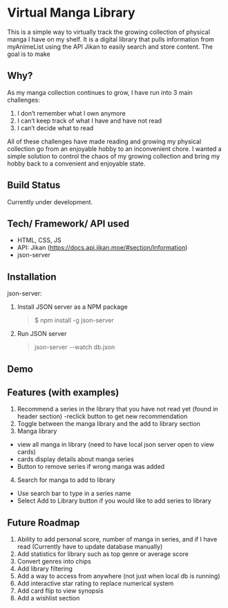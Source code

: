 # Virtual Manga Library

This is a simple way to virtually track the growing collection of physical manga I have on my shelf. It is a digital library that pulls information from myAnimeList using the API Jikan to easily search and store content. The goal is to make

## Why?

As my manga collection continues to grow, I have run into 3 main challenges:

1. I don’t remember what I own anymore
2. I can’t keep track of what I have and have not read
3. I can’t decide what to read

All of these challenges have made reading and growing my physical collection go from an enjoyable hobby to an inconvenient chore. I wanted a simple solution to control the chaos of my growing collection and bring my hobby back to a convenient and enjoyable state.

## Build Status

Currently under development.

## Tech/ Framework/ API used

- HTML, CSS, JS
- API: Jikan (https://docs.api.jikan.moe/#section/Information)
- json-server

## Installation

json-server:

1. Install JSON server as a NPM package
   > $ npm install -g json-server
2. Run JSON server
   > json-server --watch db.json

## Demo

## Features (with examples)

1. Recommend a series in the library that you have not read yet (found in header section)
   -reclick button to get new recommendation
2. Toggle between the manga library and the add to library section
3. Manga library

- view all manga in library (need to have local json server open to view cards)
- cards display details about manga series
- Button to remove series if wrong manga was added

4. Search for manga to add to library

- Use search bar to type in a series name
- Select Add to Library button if you would like to add series to library

## Future Roadmap

1. Ability to add personal score, number of manga in series, and if I have read (Currently have to update database manually)
2. Add statistics for library such as top genre or average score
3. Convert genres into chips
4. Add library filtering
5. Add a way to access from anywhere (not just when local db is running)
6. Add interactive star rating to replace numerical system
7. Add card flip to view synopsis
8. Add a wishlist section
